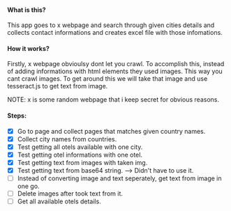 
#### What is this?

This app goes to x webpage and search through given cities details and collects contact informations and creates excel file with those infomations.

#### How it works?

Firstly, x webpage obvioulsy dont let you crawl. To accomplish this, instead of adding informations with html elements they used images. This way you cant crawl images. To get around this we will take that image and use tesseract.js to get text from image.

NOTE: x is some random webpage that i keep secret for obvious reasons.

#### Steps:

* [x] Go to page and collect pages that matches given country names.
* [x] Collect city names from countries.
* [x] Test getting all otels available with one city.
* [x] Test getting otel informations with one otel.
* [x] Test getting text from images with taken img.
* [x] Test getting text from base64 string. --> Didn't have to use it.
* [ ] Instead of converting image and text seperately, get text from image in one go.
* [ ] Delete images after took text from it.
* [ ] Get all available otels details.
